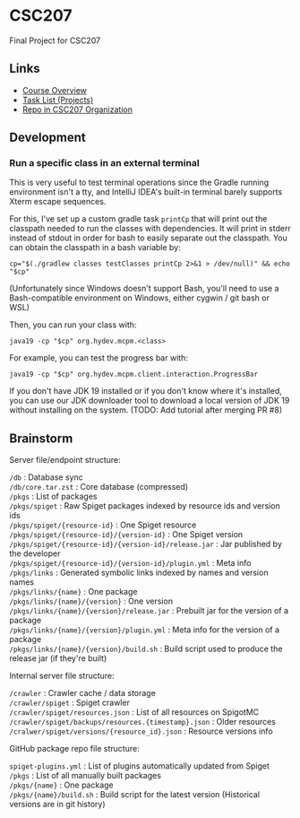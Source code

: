 # CSC207

Final Project for CSC207

## Links

* [Course Overview](https://q.utoronto.ca/courses/278453/pages/course-project)
* [Task List (Projects)](https://github.com/users/hykilpikonna/projects/1)
* [Repo in CSC207 Organization](https://github.com/CSC207-2022F-UofT/mcpm)

## Development

### Run a specific class in an external terminal

This is very useful to test terminal operations since the Gradle running environment isn't a tty, and IntelliJ IDEA's built-in terminal barely supports Xterm escape sequences.

For this, I've set up a custom gradle task `printCp` that will print out the classpath needed to run the classes with dependencies. It will print in stderr instead of stdout in order for bash to easily separate out the classpath. You can obtain the classpath in a bash variable by:

`cp="$(./gradlew classes testClasses printCp 2>&1 > /dev/null)" && echo "$cp"`

(Unfortunately since Windows doesn't support Bash, you'll need to use a Bash-compatible environment on Windows, either cygwin / git bash or WSL)

Then, you can run your class with:

`java19 -cp "$cp" org.hydev.mcpm.<class>`

For example, you can test the progress bar with:

`java19 -cp "$cp" org.hydev.mcpm.client.interaction.ProgressBar`

If you don't have JDK 19 installed or if you don't know where it's installed, you can use our JDK downloader tool to download a local version of JDK 19 without installing on the system. (TODO: Add tutorial after merging PR #8)

## Brainstorm

Server file/endpoint structure:

`/db` : Database sync  
`/db/core.tar.zst` : Core database (compressed)  
`/pkgs` : List of packages  
`/pkgs/spiget` : Raw Spiget packages indexed by resource ids and version ids  
`/pkgs/spiget/{resource-id}` : One Spiget resource  
`/pkgs/spiget/{resource-id}/{version-id}` : One Spiget version  
`/pkgs/spiget/{resource-id}/{version-id}/release.jar` : Jar published by the developer   
`/pkgs/spiget/{resource-id}/{version-id}/plugin.yml` : Meta info  
`/pkgs/links` : Generated symbolic links indexed by names and version names  
`/pkgs/links/{name}` : One package  
`/pkgs/links/{name}/{version}` : One version  
`/pkgs/links/{name}/{version}/release.jar` : Prebuilt jar for the version of a package  
`/pkgs/links/{name}/{version}/plugin.yml` : Meta info for the version of a package  
`/pkgs/links/{name}/{version}/build.sh` : Build script used to produce the release jar (if they're built)  

Internal server file structure:

`/crawler` : Crawler cache / data storage  
`/crawler/spiget` : Spiget crawler  
`/crawler/spiget/resources.json` : List of all resources on SpigotMC  
`/crawler/spiget/backups/resources.{timestamp}.json` : Older resources  
`/cralwer/spiget/versions/{resource_id}.json` : Resource versions info  

GitHub package repo file structure:

`spiget-plugins.yml` : List of plugins automatically updated from Spiget  
`/pkgs` : List of all manually built packages  
`/pkgs/{name}` : One package  
`/pkgs/{name}/build.sh` : Build script for the latest version (Historical versions are in git history)  
